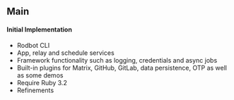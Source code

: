 ## Main

#### Initial Implementation
* Rodbot CLI
* App, relay and schedule services
* Framework functionality such as logging, credentials and async jobs
* Built-in plugins for Matrix, GitHub, GitLab, data persistence, OTP as well
  as some demos
* Require Ruby 3.2
* Refinements
